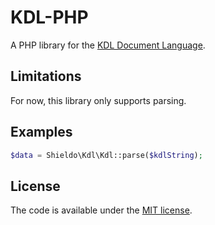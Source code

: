 # KDL-PHP

A PHP library for the [KDL Document Language](https://github.com/kdl-org/kdl).

## Limitations

For now, this library only supports parsing.

## Examples

```php
$data = Shieldo\Kdl\Kdl::parse($kdlString);
```

## License

The code is available under the [MIT license](LICENSE).